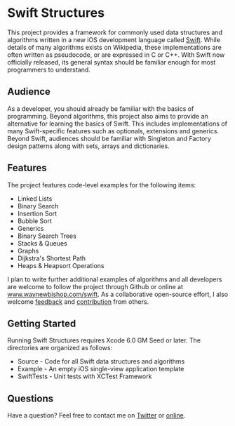 Swift Structures
====================

This project provides a framework for commonly used data structures and algorithms written in a new iOS development language called <a href="http://developer.apple.com/swift" target="_blank">Swift</a>. While details of many algorithms exists on Wikipedia, these implementations are often written as pseudocode, or are expressed in C or C++. With Swift now officially released, its general syntax should be familiar enough for most programmers to understand.  


Audience
---------------------

As a developer, you should already be familiar with the basics of programming. Beyond algorithms, this project also aims to provide an alternative for learning the basics of Swift. This includes implementations of many Swift-specific features such as optionals, extensions and generics. Beyond Swift, audiences should be familiar with Singleton and Factory design patterns along with sets, arrays and dictionaries. 


Features
--------------------

The project features code-level examples for the following items:

+ Linked Lists
+ Binary Search
+ Insertion Sort
+ Bubble Sort
+ Generics
+ Binary Search Trees
+ Stacks & Queues
+ Graphs
+ Dijkstra's Shortest Path
+ Heaps & Heapsort Operations

I plan to write further additional examples of algorithms and all developers are welcome to follow the project through Github or online at <a href="http://www.waynewbishop.com/swift" target="_blank">www.waynewbishop.com/swift</a>. As a collaborative open-source effort, I also welcome <a href="https://twitter.com/waynewbishop" target="_blank">feedback</a> and <a href="https://help.github.com/articles/be-social" target="_blank">contribution</a> from others. 


Getting Started
--------------------

Running Swift Structures requires Xcode 6.0 GM Seed or later. The directories are organized as follows:
+ Source - Code for all Swift data structures and algorithms
+ Example - An empty iOS single-view application template
+ SwiftTests - Unit tests with XCTest Framework

Questions
--------------------

Have a question? Feel free to contact me on <a href="http://www.twitter.com/waynewbishop" target="_blank">Twitter</a> or <a href="http://www.waynewbishop.com/contact" target="_blank">online</a>.


